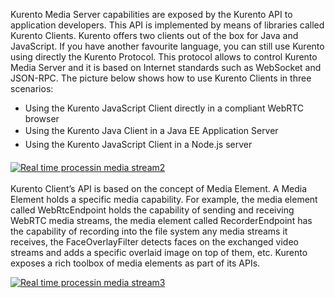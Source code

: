 Kurento Media Server capabilities are exposed by the Kurento API to
application developers. This API is implemented by means of libraries
called Kurento Clients. Kurento offers two clients out of the box for
Java and JavaScript. If you have another favourite language, you can
still use Kurento using directly the Kurento Protocol. This protocol
allows to control Kurento Media Server and it is based on Internet
standards such as WebSocket and JSON-RPC. The picture below shows how to
use Kurento Clients in three scenarios:

-   Using the Kurento JavaScript Client directly in a compliant WebRTC
    browser
-   <span style="line-height: 1.6em;">Using the Kurento Java Client in a
    Java EE Application Server</span>
-   <span style="line-height: 1.6em;">Using the Kurento JavaScript
    Client in a Node.js server</span>

<span style="line-height: 1.6em;">​</span>[![Real time processin media
stream2](http://www.fiware.org/wp-content/uploads/2015/04/Real-time-processin-media-stream2.png)](http://www.fiware.org/wp-content/uploads/2015/04/Real-time-processin-media-stream2.png)

Kurento Client’s API is based on the concept of Media Element. A Media
Element holds a specific media capability. For example, the media
element called WebRtcEndpoint holds the capability of sending and
receiving WebRTC media streams, the media element called
RecorderEndpoint has the capability of recording into the file system
any media streams it receives, the FaceOverlayFilter detects faces on
the exchanged video streams and adds a specific overlaid image on top of
them, etc. Kurento exposes a rich toolbox of media elements as part of
its APIs.

[![Real time processin media
stream3](http://www.fiware.org/wp-content/uploads/2015/04/Real-time-processin-media-stream3.png)](http://www.fiware.org/wp-content/uploads/2015/04/Real-time-processin-media-stream3.png)
